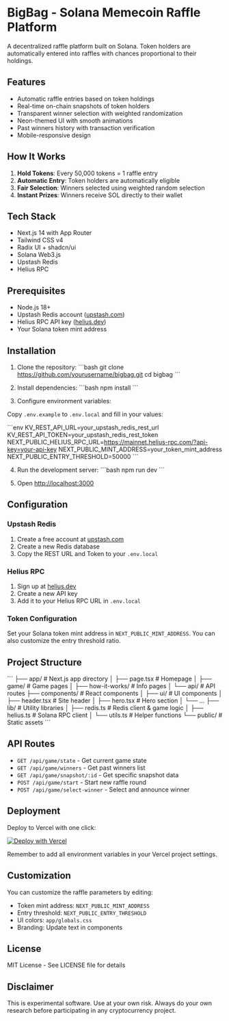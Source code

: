 # BigBag - Solana Memecoin Raffle Platform

A decentralized raffle platform built on Solana. Token holders are automatically entered into raffles with chances proportional to their holdings.

## Features

- Automatic raffle entries based on token holdings
- Real-time on-chain snapshots of token holders
- Transparent winner selection with weighted randomization
- Neon-themed UI with smooth animations
- Past winners history with transaction verification
- Mobile-responsive design

## How It Works

1. **Hold Tokens**: Every 50,000 tokens = 1 raffle entry
2. **Automatic Entry**: Token holders are automatically eligible
3. **Fair Selection**: Winners selected using weighted random selection
4. **Instant Prizes**: Winners receive SOL directly to their wallet

## Tech Stack

- Next.js 14 with App Router
- Tailwind CSS v4
- Radix UI + shadcn/ui
- Solana Web3.js
- Upstash Redis
- Helius RPC

## Prerequisites

- Node.js 18+
- Upstash Redis account ([upstash.com](https://upstash.com))
- Helius RPC API key ([helius.dev](https://helius.dev))
- Your Solana token mint address

## Installation

1. Clone the repository:
\`\`\`bash
git clone https://github.com/yourusername/bigbag.git
cd bigbag
\`\`\`

2. Install dependencies:
\`\`\`bash
npm install
\`\`\`

3. Configure environment variables:

Copy `.env.example` to `.env.local` and fill in your values:

\`\`\`env
KV_REST_API_URL=your_upstash_redis_rest_url
KV_REST_API_TOKEN=your_upstash_redis_rest_token
NEXT_PUBLIC_HELIUS_RPC_URL=https://mainnet.helius-rpc.com/?api-key=your-api-key
NEXT_PUBLIC_MINT_ADDRESS=your_token_mint_address
NEXT_PUBLIC_ENTRY_THRESHOLD=50000
\`\`\`

4. Run the development server:
\`\`\`bash
npm run dev
\`\`\`

5. Open [http://localhost:3000](http://localhost:3000)

## Configuration

### Upstash Redis

1. Create a free account at [upstash.com](https://upstash.com)
2. Create a new Redis database
3. Copy the REST URL and Token to your `.env.local`

### Helius RPC

1. Sign up at [helius.dev](https://helius.dev)
2. Create a new API key
3. Add it to your Helius RPC URL in `.env.local`

### Token Configuration

Set your Solana token mint address in `NEXT_PUBLIC_MINT_ADDRESS`. You can also customize the entry threshold ratio.

## Project Structure

\`\`\`
├── app/                    # Next.js app directory
│   ├── page.tsx           # Homepage
│   ├── game/              # Game pages
│   ├── how-it-works/      # Info pages
│   └── api/               # API routes
├── components/            # React components
│   ├── ui/               # UI components
│   ├── header.tsx        # Site header
│   ├── hero.tsx          # Hero section
│   └── ...
├── lib/                   # Utility libraries
│   ├── redis.ts          # Redis client & game logic
│   ├── helius.ts         # Solana RPC client
│   └── utils.ts          # Helper functions
└── public/               # Static assets
\`\`\`

## API Routes

- `GET /api/game/state` - Get current game state
- `GET /api/game/winners` - Get past winners list
- `GET /api/game/snapshot/:id` - Get specific snapshot data
- `POST /api/game/start` - Start new raffle round
- `POST /api/game/select-winner` - Select and announce winner

## Deployment

Deploy to Vercel with one click:

[![Deploy with Vercel](https://vercel.com/button)](https://vercel.com/new)

Remember to add all environment variables in your Vercel project settings.

## Customization

You can customize the raffle parameters by editing:

- Token mint address: `NEXT_PUBLIC_MINT_ADDRESS`
- Entry threshold: `NEXT_PUBLIC_ENTRY_THRESHOLD`
- UI colors: `app/globals.css`
- Branding: Update text in components

## License

MIT License - See LICENSE file for details

## Disclaimer

This is experimental software. Use at your own risk. Always do your own research before participating in any cryptocurrency project.
